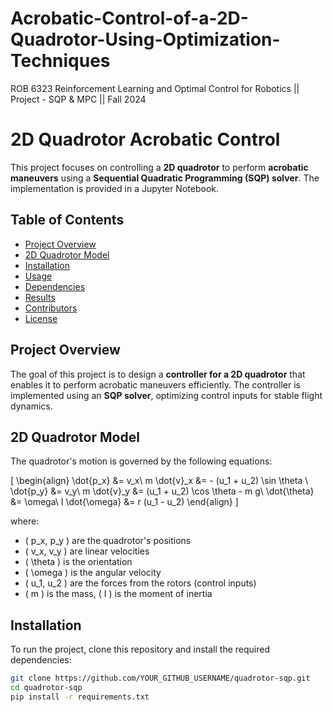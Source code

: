 # Acrobatic-Control-of-a-2D-Quadrotor-Using-Optimization-Techniques
ROB 6323 Reinforcement Learning and Optimal Control for Robotics || Project - SQP &amp; MPC || Fall 2024
# 2D Quadrotor Acrobatic Control

This project focuses on controlling a **2D quadrotor** to perform **acrobatic maneuvers** using a **Sequential Quadratic Programming (SQP) solver**. The implementation is provided in a Jupyter Notebook.

## Table of Contents
- [Project Overview](#project-overview)
- [2D Quadrotor Model](#2d-quadrotor-model)
- [Installation](#installation)
- [Usage](#usage)
- [Dependencies](#dependencies)
- [Results](#results)
- [Contributors](#contributors)
- [License](#license)

## Project Overview
The goal of this project is to design a **controller for a 2D quadrotor** that enables it to perform acrobatic maneuvers efficiently. The controller is implemented using an **SQP solver**, optimizing control inputs for stable flight dynamics.

## 2D Quadrotor Model
The quadrotor's motion is governed by the following equations:

\[
\begin{align} 
\dot{p_x} &= v_x\\
m \dot{v}_x &= - (u_1 + u_2) \sin \theta \\ 
\dot{p_y} &= v_y\\
m \dot{v}_y &= (u_1 + u_2) \cos \theta  - m g\\
\dot{\theta} &= \omega\\
I \dot{\omega} &= r (u_1 - u_2) 
\end{align}
\]

where:
- \( p_x, p_y \) are the quadrotor's positions
- \( v_x, v_y \) are linear velocities
- \( \theta \) is the orientation
- \( \omega \) is the angular velocity
- \( u_1, u_2 \) are the forces from the rotors (control inputs)
- \( m \) is the mass, \( I \) is the moment of inertia

## Installation
To run the project, clone this repository and install the required dependencies:

```bash
git clone https://github.com/YOUR_GITHUB_USERNAME/quadrotor-sqp.git
cd quadrotor-sqp
pip install -r requirements.txt

